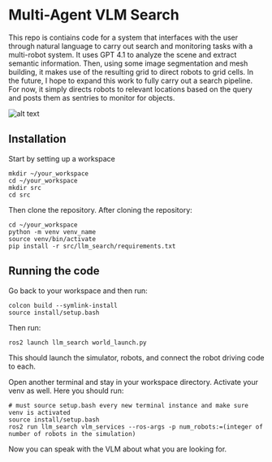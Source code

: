 # Multi-Agent VLM Search

This repo is contiains code for a system that interfaces with the user through natural language to carry out search and monitoring tasks with a multi-robot system. It uses GPT 4.1 to analyze the scene and extract semantic information. Then, using some image segmentation and mesh building, it makes use of the resulting grid to direct robots to grid cells. In the future, I hope to expand this work to fully carry out a search pipeline. For now, it simply directs robots to relevant locations based on the query and posts them as sentries to monitor for objects.

![alt text](https://github.com/Captiosus510/,ulti-agent_vlm_search/blob/main/res.png?raw=true)

## Installation

Start by setting up a workspace
```
mkdir ~/your_workspace
cd ~/your_workspace
mkdir src
cd src
```

Then clone the repository. After cloning the repository:

```
cd ~/your_workspace
python -m venv venv_name
source venv/bin/activate
pip install -r src/llm_search/requirements.txt
```

## Running the code

Go back to your workspace and then run:
```
colcon build --symlink-install
source install/setup.bash
```

Then run:
```
ros2 launch llm_search world_launch.py
```

This should launch the simulator, robots, and connect the robot driving code to each. 

Open another terminal and stay in your workspace directory. Activate your venv as well. Here you should run:

```
# must source setup.bash every new terminal instance and make sure venv is activated
source install/setup.bash 
ros2 run llm_search vlm_services --ros-args -p num_robots:=(integer of number of robots in the simulation)
```

Now you can speak with the VLM about what you are looking for. 

